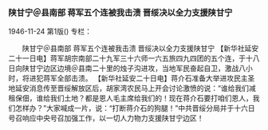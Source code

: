 ### 陕甘宁＠县南部  蒋军五个连被我击溃  晋绥决以全力支援陕甘宁

1946-11-24
第1版()
专栏：

　　陕甘宁＠县南部
    蒋军五个连被我击溃
    晋绥决以全力支援陕甘宁
    【新华社延安二十一日电】蒋军胡宗南部二十九军三十六师一六五旅四九四团的五个连，于十八日向陕甘宁边区边境＠县南二十里的烛子沟进攻，当地军民奋起自卫，激战八小时，将进犯蒋军全部击溃。
    【新华社延安二十日电】蒋介石准备大举进攻民主圣地延安消息传至晋绥解放区后，胡家湾农民马上开会讨论激愤的说：“谁给我们减租保佃，谁给我们土地？都是恩人毛主席给我们的！现在蒋介石要打咱们恩人，我们怎样办？”大家喊成一片，说：“打断蒋介石的狗腿！”中共晋绥分局并于十六日号召响应中央号召加强工作，以一切人力物力支援陕甘宁边区！
